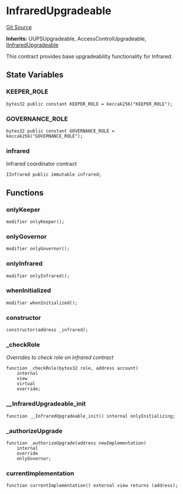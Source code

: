 # InfraredUpgradeable
[Git Source](https://github.com-infrared/infrared-dao/infrared-mono-repo/blob/1a33f96723b9edc4ba92aebe8d11b7108d5353c3/src/core/InfraredUpgradeable.sol)

**Inherits:**
UUPSUpgradeable, AccessControlUpgradeable, [IInfraredUpgradeable](/src/interfaces/IInfraredUpgradeable.sol/interface.IInfraredUpgradeable.md)

This contract provides base upgradeability functionality for Infrared.


## State Variables
### KEEPER_ROLE

```solidity
bytes32 public constant KEEPER_ROLE = keccak256("KEEPER_ROLE");
```


### GOVERNANCE_ROLE

```solidity
bytes32 public constant GOVERNANCE_ROLE = keccak256("GOVERNANCE_ROLE");
```


### infrared
Infrared coordinator contract


```solidity
IInfrared public immutable infrared;
```


## Functions
### onlyKeeper


```solidity
modifier onlyKeeper();
```

### onlyGovernor


```solidity
modifier onlyGovernor();
```

### onlyInfrared


```solidity
modifier onlyInfrared();
```

### whenInitialized


```solidity
modifier whenInitialized();
```

### constructor


```solidity
constructor(address _infrared);
```

### _checkRole

*Overrides to check role on infrared contract*


```solidity
function _checkRole(bytes32 role, address account)
    internal
    view
    virtual
    override;
```

### __InfraredUpgradeable_init


```solidity
function __InfraredUpgradeable_init() internal onlyInitializing;
```

### _authorizeUpgrade


```solidity
function _authorizeUpgrade(address newImplementation)
    internal
    override
    onlyGovernor;
```

### currentImplementation


```solidity
function currentImplementation() external view returns (address);
```

